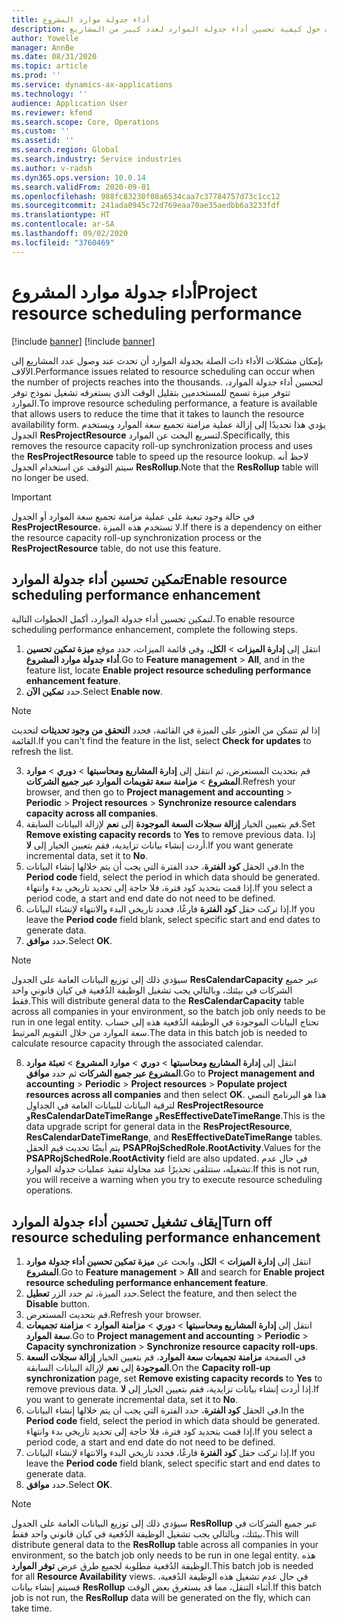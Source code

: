 ```yaml
---
title: أداء جدولة موارد المشروع
description: يوفر هذا الموضوع معلومات حول كيفية تحسين أداء جدولة الموارد لعدد كبير من المشاريع.
author: Yowelle
manager: AnnBe
ms.date: 08/31/2020
ms.topic: article
ms.prod: ''
ms.service: dynamics-ax-applications
ms.technology: ''
audience: Application User
ms.reviewer: kfend
ms.search.scope: Core, Operations
ms.custom: ''
ms.assetid: ''
ms.search.region: Global
ms.search.industry: Service industries
ms.author: v-radsh
ms.dyn365.ops.version: 10.0.14
ms.search.validFrom: 2020-09-01
ms.openlocfilehash: 988fc83230f08a6534caa7c37784757d73c1cc12
ms.sourcegitcommit: 241ada0945c72d769eaa70ae35aedbb6a3233fdf
ms.translationtype: HT
ms.contentlocale: ar-SA
ms.lasthandoff: 09/02/2020
ms.locfileid: "3760469"
---
```

# <a name="project-resource-scheduling-performance"></a><span data-ttu-id="ed096-103">أداء جدولة موارد المشروع</span><span class="sxs-lookup"><span data-stu-id="ed096-103">Project resource scheduling performance</span></span>

[!include [banner](../includes/banner.md)]
[!include [banner](../includes/preview-banner.md)]


<span data-ttu-id="ed096-104">بإمكان مشكلات الأداء ذات الصلة بجدولة الموارد أن تحدث عند وصول عدد المشاريع إلى الآلاف.</span><span class="sxs-lookup"><span data-stu-id="ed096-104">Performance issues related to resource scheduling can occur when the number of projects reaches into the thousands.</span></span> <span data-ttu-id="ed096-105">لتحسين أداء جدولة الموارد، تتوفر ميزة تسمح للمستخدمين بتقليل الوقت الذي يستغرقه تشغيل نموذج توفر الموارد.</span><span class="sxs-lookup"><span data-stu-id="ed096-105">To improve resource scheduling performance, a feature is available that allows users to reduce the time that it takes to launch the resource availability form.</span></span> <span data-ttu-id="ed096-106">يؤدي هذا تحديدًا إلى إزالة عملية مزامنة تجميع سعة الموارد ويستخدم الجدول **ResProjectResource** لتسريع البحث عن الموارد.</span><span class="sxs-lookup"><span data-stu-id="ed096-106">Specifically, this removes the resource capacity roll-up synchronization process and uses the **ResProjectResource** table to speed up the resource lookup.</span></span> <span data-ttu-id="ed096-107">لاحظ أنه سيتم التوقف عن استخدام الجدول **ResRollup**.</span><span class="sxs-lookup"><span data-stu-id="ed096-107">Note that the **ResRollup** table will no longer be used.</span></span>

> [!IMPORTANT]
> <span data-ttu-id="ed096-108">في حالة وجود تبعية على عملية مزامنة تجميع سعة الموارد أو الجدول **ResProjectResource**، لا تستخدم هذه الميزة.</span><span class="sxs-lookup"><span data-stu-id="ed096-108">If there is a dependency on either the resource capacity roll-up synchronization process or the **ResProjectResource** table, do not use this feature.</span></span>

## <a name="enable-resource-scheduling-performance-enhancement"></a><span data-ttu-id="ed096-109">تمكين تحسين أداء جدولة الموارد</span><span class="sxs-lookup"><span data-stu-id="ed096-109">Enable resource scheduling performance enhancement</span></span>
<span data-ttu-id="ed096-110">لتمكين تحسين أداء جدولة الموارد، أكمل الخطوات التالية.</span><span class="sxs-lookup"><span data-stu-id="ed096-110">To enable resource scheduling performance enhancement, complete the following steps.</span></span>

1. <span data-ttu-id="ed096-111">انتقل إلى **إدارة الميزات** > **الكل**، وفي قائمة الميزات، حدد موقع **ميزة تمكين تحسين أداء جدولة موارد المشروع‬**.</span><span class="sxs-lookup"><span data-stu-id="ed096-111">Go to **Feature management** > **All**, and in the feature list, locate **Enable project resource scheduling performance enhancement feature**.</span></span>
2. <span data-ttu-id="ed096-112">حدد **تمكين الآن**.</span><span class="sxs-lookup"><span data-stu-id="ed096-112">Select **Enable now**.</span></span>

> [!NOTE]
> <span data-ttu-id="ed096-113">إذا لم تتمكن من العثور على الميزة في القائمة، فحدد **التحقق من وجود تحديثات** لتحديث القائمة.</span><span class="sxs-lookup"><span data-stu-id="ed096-113">If you can't find the feature in the list, select **Check for updates** to refresh the list.</span></span>

3. <span data-ttu-id="ed096-114">قم بتحديث المستعرض، ثم انتقل إلى **إدارة المشاريع ومحاسبتها** > **دوري** > **موارد المشروع** > **مزامنة سعة تقويمات الموارد عبر جميع الشركات‬**.</span><span class="sxs-lookup"><span data-stu-id="ed096-114">Refresh your browser, and then go to **Project management and accounting** > **Periodic** > **Project resources** > **Synchronize resource calendars capacity across all companies**.</span></span>
4. <span data-ttu-id="ed096-115">قم بتعيين الخيار **إزالة سجلات السعة الموجودة** إلى **نعم** لإزالة البيانات السابقة.</span><span class="sxs-lookup"><span data-stu-id="ed096-115">Set **Remove existing capacity records** to **Yes** to remove previous data.</span></span> <span data-ttu-id="ed096-116">إذا أردت إنشاء بيانات تزايدية، فقم بتعيين الخيار إلى **لا**.</span><span class="sxs-lookup"><span data-stu-id="ed096-116">If you want generate incremental data, set it to **No**.</span></span>
5. <span data-ttu-id="ed096-117">في الحقل **كود الفترة**، حدد الفترة التي يجب أن يتم خلالها إنشاء البيانات.</span><span class="sxs-lookup"><span data-stu-id="ed096-117">In the **Period code** field, select the period in which data should be generated.</span></span> <span data-ttu-id="ed096-118">إذا قمت بتحديد كود فترة، فلا حاجة إلى تحديد تاريخي بدء وانتهاء.</span><span class="sxs-lookup"><span data-stu-id="ed096-118">If you select a period code, a start and end date do not need to be defined.</span></span>
6. <span data-ttu-id="ed096-119">إذا تركت حقل **كود الفترة** فارغًا، فحدد تاريخي البدء والانتهاء لإنشاء البيانات.</span><span class="sxs-lookup"><span data-stu-id="ed096-119">If you leave the **Period code** field blank, select specific start and end dates to generate data.</span></span>
7. <span data-ttu-id="ed096-120">حدد **موافق**.</span><span class="sxs-lookup"><span data-stu-id="ed096-120">Select **OK**.</span></span>

 > [!NOTE]
 > <span data-ttu-id="ed096-121">سيؤدي ذلك إلى توزيع البيانات العامة على الجدول  **ResCalendarCapacity** عبر جميع الشركات في بيئتك، وبالتالي يجب تشغيل الوظيفة الدُفعية في كيان قانوني واحد فقط.</span><span class="sxs-lookup"><span data-stu-id="ed096-121">This will distribute general data to the **ResCalendarCapacity** table across all companies in your environment, so the batch job only needs to be run in one legal entity.</span></span> <span data-ttu-id="ed096-122">تحتاج البيانات الموجودة في الوظيفة الدُفعية هذه إلى حساب سعة الموارد من خلال التقويم المرتبط.</span><span class="sxs-lookup"><span data-stu-id="ed096-122">The data in this batch job is needed to calculate resource capacity through the associated calendar.</span></span>

8. <span data-ttu-id="ed096-123">انتقل إلى **إدارة المشاريع ومحاسبتها‬** > **دوري** > **موارد المشروع** > **تعبئة موارد المشروع عبر جميع الشركات** ثم حدد **موافق**.</span><span class="sxs-lookup"><span data-stu-id="ed096-123">Go to **Project management and accounting** > **Periodic** > **Project resources** > **Populate project resources across all companies** and then select **OK**.</span></span> <span data-ttu-id="ed096-124">هذا هو البرنامج النصي لترقية البيانات للبيانات العامة في الجداول **ResProjectResource** و**ResCalendarDateTimeRange** و**ResEffectiveDateTimeRange**.</span><span class="sxs-lookup"><span data-stu-id="ed096-124">This is the data upgrade script for general data in the **ResProjectResource**, **ResCalendarDateTimeRange**, and **ResEffectiveDateTimeRange** tables.</span></span> <span data-ttu-id="ed096-125">يتم أيضًا تحديث قيم الحقل **PSAPRojSchedRole.RootActivity**.</span><span class="sxs-lookup"><span data-stu-id="ed096-125">Values for the **PSAPRojSchedRole.RootActivity** field are also updated.</span></span> <span data-ttu-id="ed096-126">في حال عدم تشغيله، ستتلقى تحذيرًا عند محاولة تنفيذ عمليات جدولة الموارد.</span><span class="sxs-lookup"><span data-stu-id="ed096-126">If this is not run, you will receive a warning when you try to execute resource scheduling operations.</span></span>
 
## <a name="turn-off-resource-scheduling-performance-enhancement"></a><span data-ttu-id="ed096-127">إيقاف تشغيل تحسين أداء جدولة الموارد</span><span class="sxs-lookup"><span data-stu-id="ed096-127">Turn off resource scheduling performance enhancement</span></span>

1. <span data-ttu-id="ed096-128">انتقل إلى **إدارة الميزات** > **الكل**، وابحث عن **ميزة تمكين تحسين أداء جدولة موارد المشروع‬**.</span><span class="sxs-lookup"><span data-stu-id="ed096-128">Go to **Feature management** > **All**  and search for **Enable project resource scheduling performance enhancement feature**.</span></span>
2. <span data-ttu-id="ed096-129">حدد الميزة، ثم حدد الزر **تعطيل**.</span><span class="sxs-lookup"><span data-stu-id="ed096-129">Select the feature, and then select the **Disable** button.</span></span>
3. <span data-ttu-id="ed096-130">قم بتحديث المستعرض.</span><span class="sxs-lookup"><span data-stu-id="ed096-130">Refresh your browser.</span></span>
4. <span data-ttu-id="ed096-131">انتقل إلى **إدارة المشاريع ومحاسبتها‬** > **دوري** > **مزامنة الموارد** > **مزامنة تجميعات سعة الموارد**.</span><span class="sxs-lookup"><span data-stu-id="ed096-131">Go to **Project management and accounting** > **Periodic** > **Capacity synchronization** > **Synchronize resource capacity roll-ups**.</span></span>
5. <span data-ttu-id="ed096-132">في الصفحة **مزامنة تجميعات سعة الموارد**، قم بتعيين الخيار **إزالة سجلات السعة الموجودة** إلى **نعم** لإزالة البيانات السابقة.</span><span class="sxs-lookup"><span data-stu-id="ed096-132">On the **Capacity roll-up synchronization** page, set **Remove existing capacity records** to **Yes** to remove previous data.</span></span> <span data-ttu-id="ed096-133">إذا أردت إنشاء بيانات تزايدية، فقم بتعيين الخيار إلى **لا**.</span><span class="sxs-lookup"><span data-stu-id="ed096-133">If you want to generate incremental data, set it to **No**.</span></span>
6. <span data-ttu-id="ed096-134">في الحقل **كود الفترة**، حدد الفترة التي يجب أن يتم خلالها إنشاء البيانات.</span><span class="sxs-lookup"><span data-stu-id="ed096-134">In the **Period code** field, select the period in which data should be generated.</span></span> <span data-ttu-id="ed096-135">إذا قمت بتحديد كود فترة، فلا حاجة إلى تحديد تاريخي بدء وانتهاء.</span><span class="sxs-lookup"><span data-stu-id="ed096-135">If you select a period code, a start and end date do not need to be defined.</span></span>
7. <span data-ttu-id="ed096-136">إذا تركت حقل **كود الفترة** فارغًا، فحدد تاريخي البدء والانتهاء لإنشاء البيانات.</span><span class="sxs-lookup"><span data-stu-id="ed096-136">If you leave the **Period code** field blank, select specific start and end dates to generate data.</span></span>
8. <span data-ttu-id="ed096-137">حدد **موافق**.</span><span class="sxs-lookup"><span data-stu-id="ed096-137">Select **OK**.</span></span>

> [!NOTE]
> <span data-ttu-id="ed096-138">سيؤدي ذلك إلى توزيع البيانات العامة على الجدول  **ResRollup** عبر جميع الشركات في بيئتك، وبالتالي يجب تشغيل الوظيفة الدُفعية في كيان قانوني واحد فقط.</span><span class="sxs-lookup"><span data-stu-id="ed096-138">This will distribute general data to the **ResRollup** table across all companies in your environment, so the batch job only needs to be run in one legal entity.</span></span> <span data-ttu-id="ed096-139">هذه الوظيفة الدُفعية مطلوبة لجميع طرق عرض **توفر الموارد**.</span><span class="sxs-lookup"><span data-stu-id="ed096-139">This batch job is needed for all **Resource Availability** views.</span></span> <span data-ttu-id="ed096-140">في حال عدم تشغيل هذه الوظيفة الدُفعية، فسيتم إنشاء بيانات **ResRollup** أثناء التنقل، مما قد يستغرق بعض الوقت.</span><span class="sxs-lookup"><span data-stu-id="ed096-140">If this batch job is not run, the **ResRollup** data will be generated on the fly, which can take time.</span></span>
